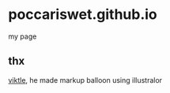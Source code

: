 # poccariswet.github.io
my page

## thx
[viktle](https://twitter.com/viktle), he made markup balloon using illustralor
